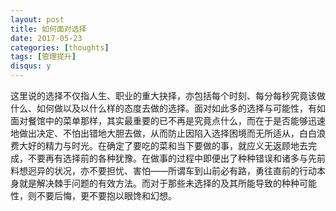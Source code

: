 ```yaml
---
layout: post
title: 如何面对选择
date: 2017-05-23
categories: [thoughts]
tags: [管理提升]
disqus: y
---
```


这里说的选择不仅指人生、职业的重大抉择，亦包括每个时刻、每分每秒究竟该做什么、如何做以及以什么样的态度去做的选择。面对如此多的选择与可能性，有如面对餐馆中的菜单那样，其实最重要的已不再是究竟点什么，而在于是否能够迅速地做出决定、不怕出错地大胆去做，从而防止因陷入选择困境而无所适从，白白浪费大好的精力与时光。在确定了要吃的菜和当下要做的事，就应义无返顾地去完成，不要再有选择前的各种犹豫。在做事的过程中即便出了种种错误和诸多与先前料想迥异的状况，亦不要担忧、害怕——所谓车到山前必有路，勇往直前的行动本身就是解决棘手问题的有效方法。而对于那些未选择的及其所能导致的种种可能性，则不要后悔，更不要抱以眼馋和幻想。
